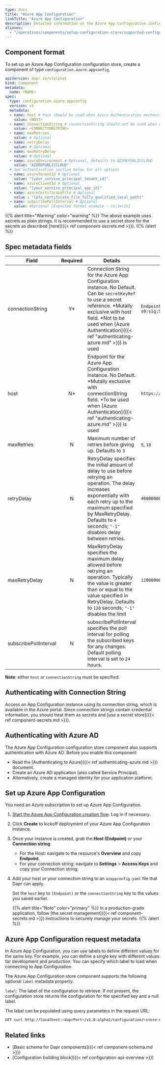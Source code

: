 ```yaml
---
type: docs
title: "Azure App Configuration"
linkTitle: "Azure App Configuration"
description: Detailed information on the Azure App Configuration configuration store component
aliases:
  - "/operations/components/setup-configuration-store/supported-configuration-stores/setup-azure-appconfig/"
---
```


## Component format

To set up an Azure App Configuration configuration store, create a component of type `configuration.azure.appconfig`.

```yaml
apiVersion: dapr.io/v1alpha1
kind: Component
metadata:
  name: <NAME>
spec:
  type: configuration.azure.appconfig
  version: v1
  metadata:
  - name: host # host should be used when Azure Authentication mechanism is used.
    value: <HOST>
  - name: connectionString # connectionString should not be used when Azure Authentication mechanism is used.
    value: <CONNECTIONSTRING>
  - name: maxRetries
    value: # Optional
  - name: retryDelay
    value: # Optional
  - name: maxRetryDelay
    value: # Optional
  - name: azureEnvironment # Optional, defaults to AZUREPUBLICCLOUD
    value: "AZUREPUBLICCLOUD"
  # See authentication section below for all options
  - name: azureTenantId # Optional
    value: "[your_service_principal_tenant_id]"
  - name: azureClientId # Optional
    value: "[your_service_principal_app_id]"
  - name: azureCertificateFile # Optional
    value : "[pfx_certificate_file_fully_qualified_local_path]"
  - name: subscribePollInterval # Optional
    value: #Optional [Expected format example - 1s|1m|1h]

```

{{% alert title="Warning" color="warning" %}}
The above example uses secrets as plain strings. It is recommended to use a secret store for the secrets as described [here]({{< ref component-secrets.md >}}).
{{% /alert %}}

## Spec metadata fields

| Field                      | Required | Details | Example |
|----------------------------|:--------:|---------|---------|
| connectionString  | Y*       | Connection String for the Azure App Configuration instance. No Default. Can be `secretKeyRef` to use a secret reference. *Mutally exclusive with host field. *Not to be used when [Azure Authentication]({{< ref "authenticating-azure.md" >}}) is used  | `Endpoint=https://foo.azconfig.io;Id=osOX-l9-s0:sig;Secret=00000000000000000000000000000000000000000000`
| host              | N*       | Endpoint for the Azure App Configuration instance. No Default. *Mutally exclusive with connectionString field. *To be used when [Azure Authentication]({{< ref "authenticating-azure.md" >}}) is used | `https://dapr.azconfig.io`
| maxRetries                 | N        | Maximum number of retries before giving up. Defaults to `3` | `5`, `10`
| retryDelay                 | N        | RetryDelay specifies the initial amount of delay to use before retrying an operation. The delay increases exponentially with each retry up to the maximum specified by MaxRetryDelay. Defaults to `4` seconds; `"-1"` disables delay between retries. | `4000000000`
| maxRetryDelay              | N        | MaxRetryDelay specifies the maximum delay allowed before retrying an operation. Typically the value is greater than or equal to the value specified in RetryDelay. Defaults to `120` seconds; `"-1"` disables the limit | `120000000000`
| subscribePollInterval      | N        | subscribePollInterval specifies the poll interval for polling the subscribed keys for any changes. Default polling interval is set to `24` hours.

**Note**: either `host` or `connectionString` must be specified.

## Authenticating with Connection String 

Access an App Configuration instance using its connection string, which is available in the Azure portal. Since connection strings contain credential information, you should treat them as secrets and [use a secret store]({{< ref component-secrets.md >}}).

## Authenticating with Azure AD

The Azure App Configuration configuration store component also supports authentication with Azure AD. Before you enable this component:
- Read the [Authenticating to Azure]({{< ref authenticating-azure.md >}}) document.
- Create an Azure AD application (also called Service Principal). 
- Alternatively, create a managed identity for your application platform.

## Set up Azure App Configuration

You need an Azure subscription to set up Azure App Configuration.

1. [Start the Azure App Configuration creation flow](https://ms.portal.azure.com/#create/Microsoft.Azconfig). Log in if necessary.
1. Click **Create** to kickoff deployment of your Azure App Configuration instance.
1. Once your instance is created, grab the **Host (Endpoint)** or your **Connection string**:
   - For the Host: navigate to the resource's **Overview** and copy **Endpoint**.
   - For your connection string: navigate to **Settings** > **Access Keys** and copy your Connection string.
1. Add your host or your connection string to an `azappconfig.yaml` file that Dapr can apply.
     
   Set the `host` key to `[Endpoint]` or the `connectionString` key to the values you saved earlier.
   
   {{% alert title="Note" color="primary" %}}
   In a production-grade application, follow [the secret management]({{< ref component-secrets.md >}}) instructions to securely manage your secrets.
   {{% /alert %}}

## Azure App Configuration request metadata 

In Azure App Configuration, you can use labels to define different values for the same key. For example, you can define a single key with different values for development and production. You can specify which label to load when connecting to App Configuration

The Azure App Configuration store component supports the following optional `label` metadata property:

`label`: The label of the configuration to retrieve. If not present, the configuration store returns the configuration for the specified key and a null label.

The label can be populated using query parameters in the request URL:

```bash
GET curl http://localhost:<daprPort>/v1.0-alpha1/configuration/<store-name>?key=<key name>&metadata.label=<label value>
```

## Related links
- [Basic schema for Dapr components]({{< ref component-schema.md >}})
- [Configuration building block]({{< ref configuration-api-overview >}})
